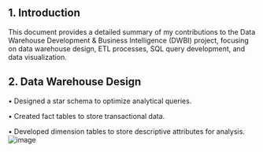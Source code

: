 ## 1. Introduction
This document provides a detailed summary of my contributions to the Data Warehouse Development & Business Intelligence (DWBI) project, focusing on data warehouse design, ETL processes, SQL query development, and data visualization.

## 2. Data Warehouse Design
• Designed a star schema to optimize analytical queries.    

• Created fact tables to store transactional data.    

• Developed dimension tables to store descriptive attributes for analysis.       
![image](https://github.com/user-attachments/assets/e80018c7-9cc5-4d15-bb9a-046b039b5550)
